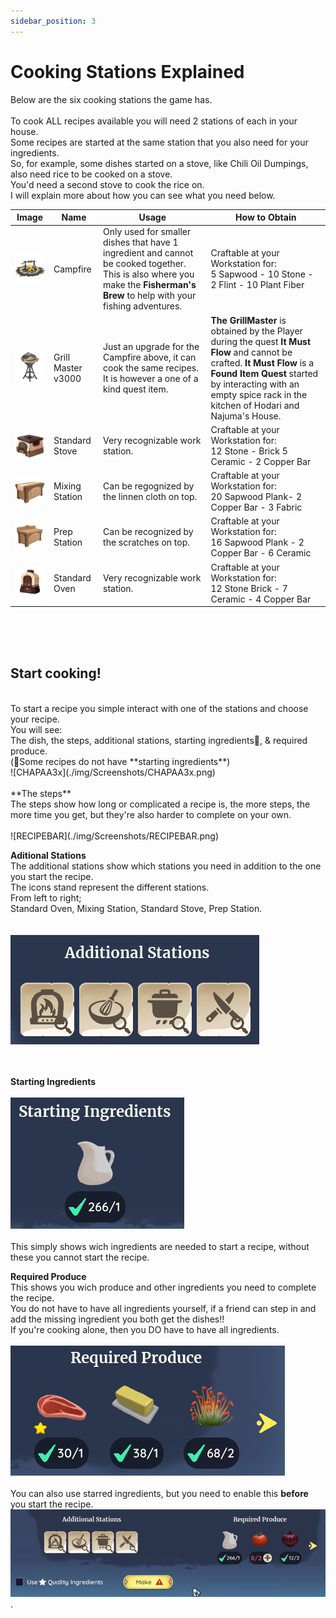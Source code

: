 ```yaml
---
sidebar_position: 3
---
```


# Cooking Stations Explained 

Below are the six cooking stations the game has.<br /> 
<br /> 
To cook ALL recipes available you will need 2 stations of each in your house.<br /> 
Some recipes are started at the same station that you also need for your ingredients. <br /> 
So, for example, some dishes started on a stove, like Chili Oil Dumpings, also need rice to be cooked on a stove. <br /> 
You'd need a second stove to cook the rice on.<br /> 
I will explain more about how you can see what you need below.

| Image | Name | Usage | How to Obtain  | 
|:-----:|------|--------|-------------|
|![CampFire](./img/CampFire.png)| Campfire | Only used for smaller dishes that have 1 ingredient and cannot be cooked together. This is also where you make the **Fisherman's Brew** to help with your fishing adventures. | Craftable at your Workstation for: <br /> 5 Sapwood - 10 Stone - 2 Flint - 10 Plant Fiber |
|![GrillMaster](./img/GrillMaster.png)| Grill Master v3000 | Just an upgrade for the Campfire above, it can cook the same recipes. It is however a one of a kind quest item. | **The GrillMaster** is obtained by the Player during the quest **It Must Flow** and cannot be crafted. **It Must Flow** is a **Found Item Quest** started by interacting with an empty spice rack in the kitchen of Hodari and Najuma's House. |
|![Stove](./img/Stove.png)| Standard Stove | Very recognizable work station. | Craftable at your Workstation for: <br />12 Stone - Brick 5 Ceramic - 2 Copper Bar |
|![MixingStation](./img/MixingStation.png)| Mixing Station | Can be regognized by the linnen cloth on top.  | Craftable at your Workstation for: <br />20 Sapwood Plank-  2 Copper Bar - 3 Fabric |
|![PrepStation](./img/PrepStation.png)| Prep Station | Can be recognized by the scratches on top. | Craftable at your Workstation for: <br />16 Sapwood Plank - 2 Copper Bar - 6 Ceramic  |
|![Oven](./img/Oven.png)| Standard Oven | Very recognizable work station.   | Craftable at your Workstation for: <br />12 Stone Brick - 7 Ceramic - 4 Copper Bar  | 

<br /> <br /> <br /> 
## Start cooking!
<br /> 
To start a recipe you simple interact with one of the stations and choose your recipe.<br /> 
You will see:<br /> 
The dish, the steps, additional stations, starting ingredients📌, & required produce. <br /> 
(📌Some recipes do not have **starting ingredients**) <br /> 
![CHAPAA3x](./img/Screenshots/CHAPAA3x.png) <br /> 
 <br /> 
**The steps** <br /> 
The steps show how long or complicated a recipe is, the more steps, the more time you get, but they're also harder to complete on your own.<br /> <br /> 
![RECIPEBAR](./img/Screenshots/RECIPEBAR.png) <br /> 

**Aditional Stations** <br /> 
The additional stations show which stations you need in addition to the one you start the recipe.<br /> 
The icons stand represent the different stations.<br /> 
From left to right;<br /> 
Standard Oven, Mixing Station, Standard Stove, Prep Station.<br /> 
<br /> <br /> 
![AdditionalStations](./img/Screenshots/AdditionalStations.png) <br /> <br /> 
 <br /> 
 
**Starting Ingredients** <br /> <br /> 
![STARTING](./img/Screenshots/STARTING.png) <br /> <br /> 
This simply shows wich ingredients are needed to start a recipe, without these you cannot start the recipe.<br /> 

**Required Produce** <br /> 
This shows you wich produce and other ingredients you need to complete the recipe.<br /> 
You do not have to have all ingredients yourself, if a friend can step in and add the missing ingredient you both get the dishes!!<br /> 
If you're cooking alone, then you DO have to have all ingredients.<br /> <br /> 
![REQUIRED](./img/Screenshots/REQUIRED.png) <br /> <br /> 
You can also use starred ingredients, but you need to enable this **before** you start the recipe.<br /> 
![REQUIRED](./img/Screenshots/STARREDGIF.gif).


